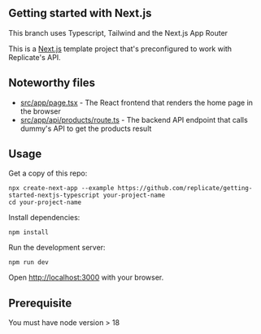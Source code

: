 ## Getting started with Next.js

This branch uses Typescript, Tailwind and the Next.js App Router

This is a [Next.js](https://nextjs.org/) template project that's preconfigured to work with Replicate's API.

## Noteworthy files

- [src/app/page.tsx](src/app/page.tsx) - The React frontend that renders the home page in the browser
- [src/app/api/products/route.ts](src/app/api/products/route.ts) - The backend API endpoint that calls dummy's API to get the products result

## Usage

Get a copy of this repo:
```console
npx create-next-app --example https://github.com/replicate/getting-started-nextjs-typescript your-project-name
cd your-project-name
```

Install dependencies:

```console
npm install
```

Run the development server:

```console
npm run dev
```

Open [http://localhost:3000](http://localhost:3000) with your browser.

## Prerequisite

You must have node version > 18
